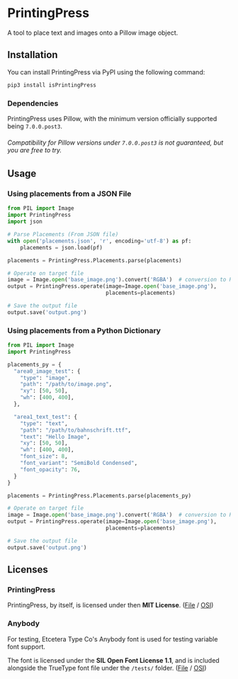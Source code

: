 # PrintingPress

A tool to place text and images onto a Pillow image object.

## Installation

You can install PrintingPress via PyPI using the following command:

```bash
pip3 install isPrintingPress
```

### Dependencies

PrintingPress uses Pillow, with the minimum version officially supported being `7.0.0.post3`.

###### Compatibility for Pillow versions under `7.0.0.post3` is not guaranteed, but you are free to try.

## Usage

### Using placements from a JSON File

```python
from PIL import Image
import PrintingPress
import json

# Parse Placements (From JSON file)
with open('placements.json', 'r', encoding='utf-8') as pf:
    placements = json.load(pf)

placements = PrintingPress.Placements.parse(placements)

# Operate on target file
image = Image.open('base_image.png').convert('RGBA')  # conversion to RGBA is required
output = PrintingPress.operate(image=Image.open('base_image.png'),
                               placements=placements)

# Save the output file
output.save('output.png')
```

### Using placements from a Python Dictionary

```python
from PIL import Image
import PrintingPress

placements_py = {
  "area0_image_test": {
    "type": "image",
    "path": "/path/to/image.png",
    "xy": [50, 50],
    "wh": [400, 400],
  },

  "area1_text_test": {
    "type": "text",
    "path": "/path/to/bahnschrift.ttf",
    "text": "Hello Image",
    "xy": [50, 50],
    "wh": [400, 400],
    "font_size": 8,
    "font_variant": "SemiBold Condensed",
    "font_opacity": 76,
  }
}

placements = PrintingPress.Placements.parse(placements_py)

# Operate on target file
image = Image.open('base_image.png').convert('RGBA')  # conversion to RGBA is required
output = PrintingPress.operate(image=Image.open('base_image.png'),
                               placements=placements)

# Save the output file
output.save('output.png')
```

## Licenses

### PrintingPress
PrintingPress, by itself, is licensed under then **MIT License**.
([File](https://github.com/InterestingSystems/PrintingPress/blob/master/LICENSE) / [OSI](https://opensource.org/licenses/MIT))

### Anybody
For testing, Etcetera Type Co's Anybody font is used for testing variable font support.

The font is licensed under the **SIL Open Font License 1.1**, and is included alongside the TrueType font file under the
`/tests/` folder.
([File](https://github.com/InterestingSystems/PrintingPress/blob/master/tests/SIL.txt) / [OSI](https://opensource.org/licenses/OFL-1.1))
